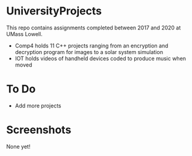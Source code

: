 # UniversityProjects
This repo contains assignments completed between 2017 and 2020 at UMass Lowell.
- Comp4 holds 11 C++ projects ranging from an encryption and decryption program for images to a solar system simulation
- IOT holds videos of handheld devices coded to produce music when moved
# To Do
- Add more projects
# Screenshots
None yet!